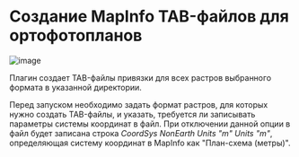 # Создание MapInfo TAB-файлов для ортофотопланов

![image](https://user-images.githubusercontent.com/27758021/124288389-cba39600-db59-11eb-844c-473c9c697541.png)

Плагин создает TAB-файлы привязки для всех растров выбранного формата в указанной директории.

Перед запуском необходимо задать формат растров, для которых нужно создать TAB-файлы, 
и указать, требуется ли записывать параметры системы координат в файл. 
При отключении данной опции в файл будет записана строка _CoordSys NonEarth Units "m" Units "m"_, 
определяющая систему координат в MapInfo как "План-cхема (метры)".